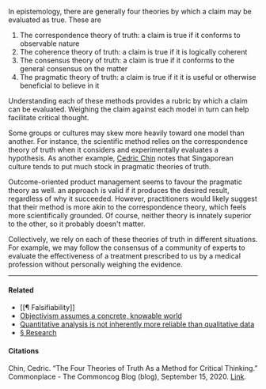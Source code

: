 In epistemology, there are generally four theories by which a claim may be evaluated as true. These are

1.  The correspondence theory of truth: a claim is true if it conforms to observable nature
2.  The coherence theory of truth: a claim is true if it is logically coherent
3.  The consensus theory of truth: a claim is true if it conforms to the general consensus on the matter
4.  The pragmatic theory of truth: a claim is true if it it is useful or otherwise beneficial to believe in it

Understanding each of these methods provides a rubric by which a claim can be evaluated. Weighing the claim against each model in turn can help facilitate critical thought.

Some groups or cultures may skew more heavily toward one model than another. For instance, the scientific method relies on the correspondence theory of truth when it considers and experimentally evaluates a hypothesis. As another example, [Cedric Chin](https://publish.obsidian.md/mobydiction/Cedric+Chin) notes that Singaporean culture tends to put much stock in pragmatic theories of truth.

Outcome-oriented product management seems to favour the pragmatic theory as well. an approach is valid if it produces the desired result, regardless of why it succeeded. However, practitioners would likely suggest that their method is more akin to the correspondence theory, which feels more scientifically grounded. Of course, neither theory is innately superior to the other, so it probably doesn't matter.

Collectively, we rely on each of these theories of truth in different situations. For example, we may follow the consensus of a community of experts to evaluate the effectiveness of a treatment prescribed to us by a medical profession without personally weighing the evidence.

---

#### Related

-   [[¶ Falsifiability]]
-   [Objectivism assumes a concrete, knowable world](https://publish.obsidian.md/mobydiction/notes/Objectivism+assumes+a+concrete%2C+knowable+world)
-   [Quantitative analysis is not inherently more reliable than qualitative data](https://publish.obsidian.md/mobydiction/notes/Quantitative+analysis+is+not+inherently+more+reliable+than+qualitative+data)
-   [§ Research](https://publish.obsidian.md/mobydiction/notes/%C2%A7+Research)

#### Citations

Chin, Cedric. “The Four Theories of Truth As a Method for Critical Thinking.” Commonplace - The Commoncog Blog (blog), September 15, 2020. [Link](https://commoncog.com/blog/four-theories-of-truth/).